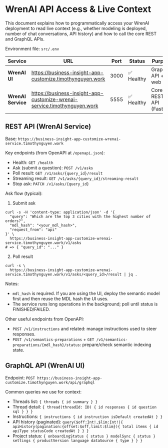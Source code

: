 # WrenAI API Access & Live Context

This document explains how to programmatically access your WrenAI deployment to read live context (e.g., whether modeling is deployed, number of chat conversations, API history) and how to call the core REST and GraphQL APIs.

Environment file: `src/.env`

| Service | URL | Port | Status | Purpose |
|---------|-----|------|--------|---------|
| **WrenAI UI** | https://business-insight-app-customize.timothynguyen.work | 3000 | ✅ Healthy | GraphQL API + web UI |
| **WrenAI Service** | https://business-insight-app-customize-wrenai-service.timothynguyen.work | 5555 | ✅ Healthy | Core AI REST API (FastAPI) |

## REST API (WrenAI Service)

Base: `https://business-insight-app-customize-wrenai-service.timothynguyen.work`

Key endpoints (from OpenAPI at `/openapi.json`):
- Health: `GET /health`
- Ask (submit a question): `POST /v1/asks`
- Poll result: `GET /v1/asks/{query_id}/result`
- Streaming result: `GET /v1/asks/{query_id}/streaming-result`
- Stop ask: `PATCH /v1/asks/{query_id}`

Ask flow (typical):
1) Submit ask
```
curl -s -H 'content-type: application/json' -d '{
  "query": "Which are the top 3 cities with the highest number of orders?",
  "mdl_hash": "<your_mdl_hash>",
  "request_from": "api"
}' \
  https://business-insight-app-customize-wrenai-service.timothynguyen.work/v1/asks
# => { "query_id": "..." }
```

2) Poll result
```
curl -s \
  https://business-insight-app-customize-wrenai-service.timothynguyen.work/v1/asks/<query_id>/result | jq .
```

Notes:
- `mdl_hash` is required. If you are using the UI, deploy the semantic model first and then reuse the MDL hash the UI uses.
- The service runs long operations in the background; poll until status is FINISHED/FAILED.

Other useful endpoints from OpenAPI:
- `POST /v1/instructions` and related: manage instructions used to steer responses.
- `POST /v1/semantics-preparations` + `GET /v1/semantics-preparations/{mdl_hash}/status`: prepare/check semantic indexing state.

## GraphQL API (WrenAI UI)

Endpoint: `POST https://business-insight-app-customize.timothynguyen.work/api/graphql`

Common queries we use for context:
- Threads list: `{ threads { id summary } }`
- Thread detail: `{ thread(threadId: ID) { id responses { id question sql } } }`
- Instructions: `{ instructions { id instruction isDefault createdAt } }`
- API history (paginated): `query($off:Int!,$lim:Int!){ apiHistory(pagination:{offset:$off,limit:$lim}){ total items { id apiType statusCode createdAt } } }`
- Project status: `{ onboardingStatus { status } modelSync { status } settings { productVersion language dataSource { type } } }`
